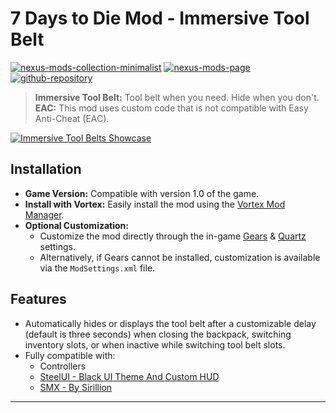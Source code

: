 [//]: # (DO NOT EDIT: This file has been autogenerated, any changes will be overwritten)
# 7 Days to Die Mod - Immersive Tool Belt

[![nexus-mods-collection-minimalist](https://img.shields.io/badge/Collection-Minimalist%20-bf4848?style=flat-square&logo=nexusmods)](https://next.nexusmods.com/7daystodie/collections/epfqzi) [![nexus-mods-page](https://img.shields.io/badge/Mod-Immersive%20Tool%20Belt%20-bf4848?style=flat-square&logo=nexusmods)](https://www.nexusmods.com/7daystodie/mods/5649) [![github-repository](https://img.shields.io/badge/Open-Source-2ea44f?style=flat-square&logo=github)](https://github.com/rdok/7dtd_immersive_tool_belt)

> **Immersive Tool Belt:** Tool belt when you need. Hide when you don't.  
> **EAC:** This mod uses custom code that is not compatible with Easy Anti-Cheat (EAC).

[![Immersive Tool Belts Showcase](https://github.com/rdok/7dtd_immersive_tool_belt/blob/main/documentation/showcase.gif?raw=true)](https://www.nexusmods.com/7daystodie/mods/5649)

## Installation

- **Game Version:** Compatible with version 1.0 of the game.
- **Install with Vortex:** Easily install the mod using the [Vortex Mod Manager](https://www.nexusmods.com/about/vortex/).
- **Optional Customization:**
  - Customize the mod directly through the in-game [Gears](https://www.nexusmods.com/7daystodie/mods/4017) & [Quartz](https://www.nexusmods.com/7daystodie/mods/2409/) settings.
  - Alternatively, if Gears cannot be installed, customization is available via the `ModSettings.xml` file.

   
## Features
- Automatically hides or displays the tool belt after a customizable delay (default is three seconds) when closing the backpack, switching inventory slots, or when inactive while switching tool belt slots.
- Fully compatible with:
  - Controllers
  - [SteelUI - Black UI Theme And Custom HUD](https://www.nexusmods.com/7daystodie/mods/5131)
  - [SMX - By Sirillion](https://www.nexusmods.com/7daystodie/mods/22)


***

[//]: # (DO NOT EDIT: This file has been autogenerated, any changes will be overwritten)
